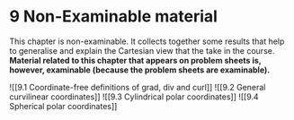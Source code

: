 # 9 Non-Examinable material

This chapter is non-examinable. It collects together some results that help to generalise and explain the Cartesian view that the take in the course. **Material related to this chapter that appears on problem sheets is, however, examinable (because the problem sheets are examinable).**

![[9.1 Coordinate-free definitions of grad, div and curl]]
![[9.2 General curvilinear coordinates]]
![[9.3 Cylindrical polar coordinates]]
![[9.4 Spherical polar coordinates]]
